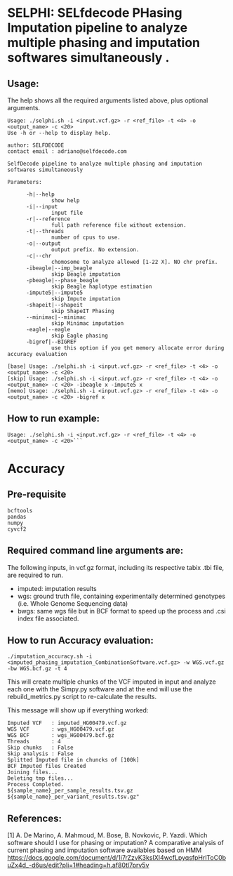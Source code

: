 # SELPHI: SELfdecode PHasing Imputation pipeline to analyze multiple phasing and imputation softwares simultaneously .

## Usage:

The help shows all the required arguments listed above, plus optional arguments.

```
Usage: ./selphi.sh -i <input.vcf.gz> -r <ref_file> -t <4> -o <output_name> -c <20>
Use -h or --help to display help.

author: SELFDECODE
contact email : adriano@selfdecode.com

SelfDecode pipeline to analyze multiple phasing and imputation softwares simultaneously 

Parameters:

      -h|--help
              show help
      -i|--input
              input file
      -r|--reference
              full path reference file without extension.
      -t|--threads
              number of cpus to use.
      -o|--output
              output prefix. No extension.
      -c|--chr
              chomosome to analyze allowed [1-22 X]. NO chr prefix.
      -ibeagle|--imp_beagle
              skip Beagle imputation
      -pbeagle|--phase_beagle
              skip Beagle haplotype estimation
      -impute5|--impute5
              skip Impute imputation
      -shapeit|--shapeit
              skip ShapeIT Phasing
      --minimac|--minimac
              skip Minimac imputation
      -eagle|--eagle
              skip Eagle phasing
      -bigref|--BIGREF
              use this option if you get memory allocate error during accuracy evaluation

[base] Usage: ./selphi.sh -i <input.vcf.gz> -r <ref_file> -t <4> -o <output_name> -c <20>
[skip] Usage: ./selphi.sh -i <input.vcf.gz> -r <ref_file> -t <4> -o <output_name> -c <20> -ibeagle x -impute5 x
[memo] Usage: ./selphi.sh -i <input.vcf.gz> -r <ref_file> -t <4> -o <output_name> -c <20> -bigref x
```


## How to run example:
```
Usage: ./selphi.sh -i <input.vcf.gz> -r <ref_file> -t <4> -o <output_name> -c <20>```
```

# Accuracy

## Pre-requisite 
```
bcftools
pandas
numpy
cyvcf2
```
## Required command line arguments are:

The following inputs, in vcf.gz format, including its respective tabix .tbi file, are required to run.

- imputed: imputation results
- wgs: ground truth file, containing experimentally determined genotypes (i.e. Whole Genome Sequencing data)
- bwgs: same wgs file but in BCF format to speed up the process and .csi index file associated.

## How to run Accuracy evaluation:
```
./imputation_accuracy.sh -i <imputed_phasing_imputation_CombinationSoftware.vcf.gz> -w WGS.vcf.gz -bw WGS.bcf.gz -t 4
```

This will create multiple chunks of the VCF imputed in input and analyze each one with the Simpy.py software and at the end will use the rebuild_metrics.py script to re-calculate the results. 

This message will show up if everything worked:

```
Imputed VCF   : imputed_HG00479.vcf.gz
WGS VCF       : wgs_HG00479.vcf.gz
WGS BCF       : wgs_HG00479.bcf.gz
Threads       : 4
Skip chunks   : False
Skip analysis : False
Splitted Imputed file in chuncks of [100k]
BCF Imputed files Created
Joining files...
Deleting tmp files...
Process Completed.
${sample_name}_per_sample_results.tsv.gz
${sample_name}_per_variant_results.tsv.gz"
```

## References:

[1] A. De Marino, A. Mahmoud, M. Bose, B. Novkovic, P. Yazdi. Which software should I use for phasing or imputation? A comparative analysis of current phasing and imputation software availables based on HMM https://docs.google.com/document/d/1i7rZzvK3ksIXI4wcfLpyqsfpHrlToC0buZx4d_-d6us/edit?pli=1#heading=h.af80tl7prv5v
